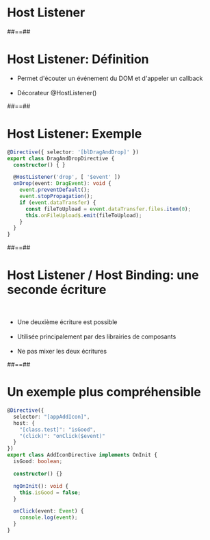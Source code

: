 <!-- .slide: class="transition-bg-sfeir-2" -->

# Host Listener

##==##

<!-- .slide-->
# Host Listener: Définition

- Permet d'écouter un événement du DOM et d'appeler un callback <br/><br/>
- Décorateur @HostListener()

##==##

<!-- .slide: class="inconsolata with-code" -->
# Host Listener: Exemple

```typescript
@Directive({ selector: '[blDragAndDrop]' })
export class DragAndDropDirective {
  constructor() { }

  @HostListener('drop', [ '$event' ])
  onDrop(event: DragEvent): void {
    event.preventDefault();
    event.stopPropagation();
    if (event.dataTransfer) {
      const fileToUpload = event.dataTransfer.files.item(0);
      this.onFileUpload$.emit(fileToUpload);
    }
  }
}
```
<!-- .element: class="big-code" -->

##==##

# Host Listener / Host Binding: une seconde écriture

<br/>

- Une deuxième écriture est possible <br/><br/>
- Utilisée principalement par des librairies de composants <br/><br/>
- Ne pas mixer les deux écritures

##==##

<!-- .slide: class="inconsolata with-code" -->
# Un exemple plus compréhensible

```typescript
@Directive({
  selector: "[appAddIcon]",
  host: {
    "[class.test]": "isGood",
    "(click)": "onClick($event)"
  }
})
export class AddIconDirective implements OnInit {
  isGood: boolean;

  constructor() {}

  ngOnInit(): void {
    this.isGood = false;
  }

  onClick(event: Event) {
    console.log(event);
  }
}
```
<!-- .element: class="small-code" -->
